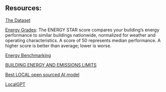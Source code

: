 ## Resources:

[The Dataset](https://data.cityofnewyork.us/Environment/NYC-Building-Energy-and-Water-Data-Disclosure-for-/5zyy-y8am/explore)

[Energy Grades](https://www.nyc.gov/site/buildings/property-or-business-owner/energy-grades.page): The ENERGY STAR score compares your building’s energy performance to similar buildings nationwide, normalized for weather and operating characteristics. A score of 50 represents median performance.
 A higher score is better than average; lower is worse. 

[Energy Benchmarking](https://www.nyc.gov/assets/finance/downloads/pdf/22pdf/2022-annual-LL84-municipal-report.pdf)

[BUILDING ENERGY AND EMISSIONS LIMITS](https://www.nyc.gov/assets/buildings/apps/pdf_viewer/viewer.html?file=2022GAP_Chapter3_MaintenanceWBwm.pdf&section=conscode_2022#page=31)

[Best LOCAL open sourced AI model ](https://www.reddit.com/r/LocalLLaMA/comments/167nv1j/in_your_opinion_what_is_the_best_local_open/?rdt=41256)

[LocalGPT](https://github.com/PromtEngineer/localGPT)
